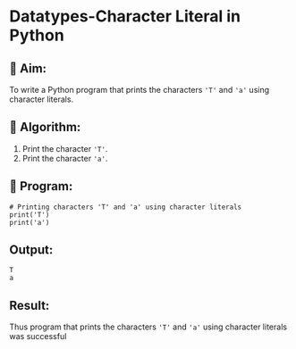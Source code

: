 # Datatypes-Character Literal in Python

## 🎯 Aim:
To write a Python program that prints the characters `'T'` and `'a'` using character literals.

## 🧠 Algorithm:
1. Print the character `'T'`.
2. Print the character `'a'`.

## 🧾 Program:
```
# Printing characters 'T' and 'a' using character literals
print('T')
print('a')
```

## Output:
```
T
a
```

## Result:
Thus program that prints the characters `'T'` and `'a'` using character literals was successful



